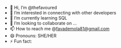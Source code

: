 - 👋 Hi, I’m @thefavoured
- 👀 I’m interested in connecting with other developers
- 🌱 I’m currently learning SQL
- 💞️ I’m looking to collaborate on ...
- 📫 How to reach me @favademola81@gmail.com
- 😄 Pronouns: SHE/HER
- ⚡ Fun fact: 

<!---
thefavoured/thefavoured is a ✨ special ✨ repository because its `README.md` (this file) appears on your GitHub profile.
You can click the Preview link to take a look at your changes.
--->
